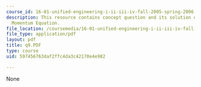 ```yaml
---
course_id: 16-01-unified-engineering-i-ii-iii-iv-fall-2005-spring-2006
description: This resource contains concept question and its solution on Integral
  Momentum Equation.
file_location: /coursemedia/16-01-unified-engineering-i-ii-iii-iv-fall-2005-spring-2006/597456763daf2ffc4da3c42170e4e982_q9.PDF
file_type: application/pdf
layout: pdf
title: q9.PDF
type: course
uid: 597456763daf2ffc4da3c42170e4e982

---
```

None